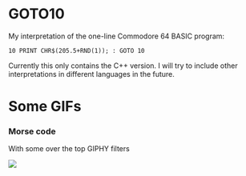 # GOTO10

My interpretation of the one-line Commodore 64 BASIC program: 

`10 PRINT CHR$(205.5+RND(1)); : GOTO 10`

Currently this only contains the C++ version. I will try to include other interpretations in different languages in the future.

# Some GIFs

### Morse code

With some over the top GIPHY filters

![](./gifs/terminalOnSteroids.gif)
